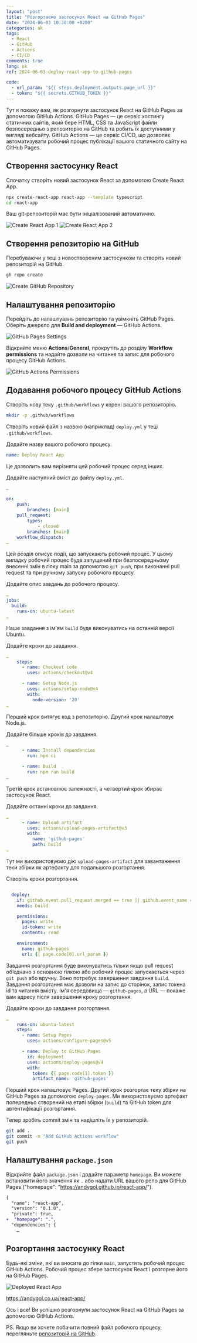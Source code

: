 ```yaml
---
layout: "post"
title: "Розгортаємо застосунок React на GitHub Pages"
date: "2024-06-03 10:30:00 +0200"
categories: uk
tags:
  - React
  - GitHub
  - Actions
  - CI/CD
comments: true
lang: uk
ref: 2024-06-03-deploy-react-app-to-github-pages

code:
  - url_param: "${{ steps.deployment.outputs.page_url }}"
  - token: "${{ secrets.GITHUB_TOKEN }}"
---
```


Тут я покажу вам, як розгорнути застосунок React на GitHub Pages за допомогою GitHub Actions. GitHub Pages — це сервіс хостингу статичних сайтів, який бере HTML, CSS та JavaScript файли безпосередньо з репозиторію на GitHub та робить їх доступними у вигляді вебсайту. GitHub Actions — це сервіс CI/CD, що дозволяє автоматизувати робочий процес публікації вашого статичного сайту на GitHub Pages.

## Створення застосунку React

Спочатку створіть новий застосунок React за допомогою Create React App.

```bash
npx create-react-app react-app --template typescript
cd react-app
```

Ваш git-репозиторій має бути ініціалізований автоматично.

![Create React App 1](/images/2024/06/npx-boilerplating-1.png)
![Create React App 2](/images/2024/06/npx-boilerplating-2.png)

## Створення репозиторію на GitHub

Перебуваючи у теці з новоствореним застосунком та створіть новий репозиторій на GitHub.

```bash
gh repo create
```

![Create GitHub Repository](/images/2024/06/gh-repo-create.png)

## Налаштування репозиторію

Перейдіть до налаштувань репозиторію та увімкніть GitHub Pages. Оберіть джерело для **Build and deployment** — GitHub Actions.

![GitHub Pages Settings](/images/2024/06/gh-repo-pages-source.png)

Відкрийте меню **Actions**/**General**, прокрутіть до розділу **Workflow permissions** та надайте дозволи на читання та запис для робочого процесу GitHub Actions.

![GitHub Actions Permissions](/images/2024/06/gh-repo-actions.png)

## Додавання робочого процесу GitHub Actions

Створіть нову теку `.github/workflows` у корені вашого репозиторію.

```bash
mkdir -p .github/workflows
```

Створіть новий файл з назвою (наприклад) `deploy.yml` у теці `.github/workflows`.

Додайте назву вашого робочого процесу.

```yaml
name: Deploy React App
```

Це дозволить вам вирізняти цей робочий процес серед інших.

Додайте наступний вміст до файлу `deploy.yml`.

```yaml
…

on:
    push:
        branches: [main]
    pull_request:
        types:
            - closed
        branches: [main]
    workflow_dispatch:
…
```

Цей розділ описує події, що запускають робочий процес. У цьому випадку робочий процес буде запущений при безпосередньому внесенні змін в гілку main за допомогою `git push`, при виконанні pull request та при ручному запуску робочого процесу.

Додайте опис завдань до робочого процесу.

```yaml
…
jobs:
  build:
    runs-on: ubuntu-latest
…
```

Наше завдання з ім'ям `build` буде виконуватись на останній версії Ubuntu.

Додайте кроки до завдання.

```yaml
…
    steps:
      - name: Checkout code
        uses: actions/checkout@v4

      - name: Setup Node.js
        uses: actions/setup-node@v4
        with:
          node-version: '20'
…
```

Перший крок витягує код з репозиторію. Другий крок налаштовує Node.js.

Додайте більше кроків до завдання.

```yaml
…
      - name: Install dependencies
        run: npm ci

      - name: Build
        run: npm run build
…
```

Третій крок встановлює залежності, а четвертий крок збирає застосунок React.

Додайте останні кроки до завдання.

```yaml
…
      - name: Upload artifact
        uses: actions/upload-pages-artifact@v3
        with:
          name: 'github-pages'
          path: build
…
```

Тут ми використовуємо дію `upload-pages-artifact` для завантаження теки збірки як артефакту для подальшого розгортання.

Створіть кроки розгортання.

```yaml

  deploy:
    if: github.event.pull_request.merged == true || github.event_name == 'push' || github.event_name == 'workflow_dispatch'
    needs: build

    permissions:
      pages: write
      id-token: write
      contents: read

    environment:
      name: github-pages
      url: {{ page.code[0].url_param }}

```

Завдання розгортання буде виконуватись тільки якщо pull request обʼєднано з основною гілкою або робочий процес запускається через `git push` або вручну. Воно потребує завершення завдання `build`. Завдання розгортання має дозволи на запис до сторінок, запис токена id та читання вмісту. Ім'я середовища — `github-pages`, а URL — покаже вам адресу після завершення кроку розгортання.

Додайте кроки до завдання розгортання.

```yaml
…
    runs-on: ubuntu-latest
    steps:
      - name: Setup Pages
        uses: actions/configure-pages@v5

      - name: Deploy to GitHub Pages
        id: deployment
        uses: actions/deploy-pages@v4
        with:
          token: {{ page.code[1].token }}
          artifact_name: 'github-pages'
```

Перший крок налаштовує Pages. Другий крок розгортає теку збірки на GitHub Pages за допомогою `deploy-pages`. Ми використовуємо артефакт попередньо створений на етапі збірки (`build`) та GitHub token для автентифікації розгортання.

Тепер зробіть commit змін та надішліть їх у репозиторій.

```bash
git add .
git commit -m "Add GitHub Actions workflow"
git push
```

## Налаштування `package.json`

Відкрийте файл `package.json` і додайте параметр `homepage`. Ви можете встановити його значення як `.` або надати URL вашого репо для GitHub Pages (\"homepage\": \"<https://andygol.github.io/react-app/>\").

```diff
{
  "name": "react-app",
  "version": "0.1.0",
  "private": true,
+  "homepage": ".",
  "dependencies": {
    …
```

## Розгортання застосунку React

Будь-які зміни, які ви вносите до гілки `main`, запустять робочий процес GitHub Actions. Робочий процес збере застосунок React і розгорне його на GitHub Pages.

![Deployed React App](/images/2024/06/deployed-react-app.png)

<https://andygol.co.ua/react-app/>

Ось і все! Ви успішно розгорнули застосунок React на GitHub Pages за допомогою GitHub Actions.

PS. Якщо ви хочете побачити повний файл робочого процесу, перегляньте [репозиторій на GitHub](https://github.com/Andygol/react-app/blob/main/.github/workflows/deploy.yml).
